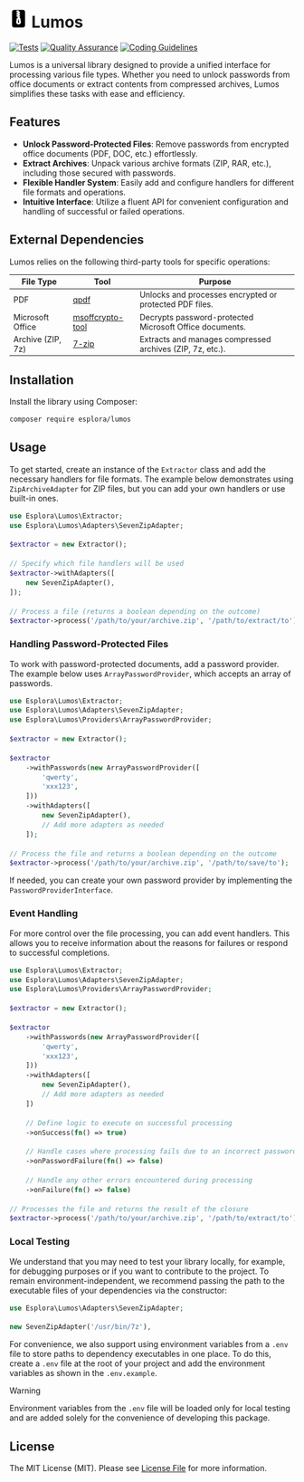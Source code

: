 # <img src=".github/logo.svg?sanitize=true" width="32" height="32" alt="Lumos"> Lumos

[![Tests](https://github.com/esplora/decompresso/actions/workflows/phpunit.yml/badge.svg)](https://github.com/esplora/decompresso/actions/workflows/phpunit.yml)
[![Quality Assurance](https://github.com/esplora/lumos/actions/workflows/quality.yml/badge.svg)](https://github.com/esplora/lumos/actions/workflows/quality.yml)
[![Coding Guidelines](https://github.com/esplora/lumos/actions/workflows/php-cs-fixer.yml/badge.svg)](https://github.com/esplora/lumos/actions/workflows/php-cs-fixer.yml)

Lumos is a universal library designed to provide a unified interface for processing various file types. Whether you need
to unlock passwords from office documents or extract contents from compressed archives, Lumos simplifies these tasks
with ease and efficiency.

## Features

- **Unlock Password-Protected Files**: Remove passwords from encrypted office documents (PDF, DOC, etc.) effortlessly.
- **Extract Archives**: Unpack various archive formats (ZIP, RAR, etc.), including those secured with passwords.
- **Flexible Handler System**: Easily add and configure handlers for different file formats and operations.
- **Intuitive Interface**: Utilize a fluent API for convenient configuration and handling of successful or failed
  operations.

## External Dependencies

Lumos relies on the following third-party tools for specific operations:

| **File Type**     | **Tool**                                                         | **Purpose**                                               |
|-------------------|------------------------------------------------------------------|-----------------------------------------------------------|
| PDF               | [qpdf](https://github.com/qpdf/qpdf)                             | Unlocks and processes encrypted or protected PDF files.   |
| Microsoft Office  | [msoffcrypto-tool](https://github.com/msoffice/msoffcrypto-tool) | Decrypts password-protected Microsoft Office documents.   |
| Archive (ZIP, 7z) | [7-zip](https://www.7-zip.org/)                                  | Extracts and manages compressed archives (ZIP, 7z, etc.). |

## Installation

Install the library using Composer:

```bash
composer require esplora/lumos
```

## Usage

To get started, create an instance of the `Extractor` class and add the necessary handlers for file formats. The example
below demonstrates using `ZipArchiveAdapter` for ZIP files, but you can add your own handlers or use built-in ones.

```php
use Esplora\Lumos\Extractor;
use Esplora\Lumos\Adapters\SevenZipAdapter;

$extractor = new Extractor();

// Specify which file handlers will be used
$extractor->withAdapters([
    new SevenZipAdapter(),
]);

// Process a file (returns a boolean depending on the outcome)
$extractor->process('/path/to/your/archive.zip', '/path/to/extract/to');
```

### Handling Password-Protected Files

To work with password-protected documents, add a password provider. The example below uses `ArrayPasswordProvider`,
which accepts an array of passwords.

```php
use Esplora\Lumos\Extractor;
use Esplora\Lumos\Adapters\SevenZipAdapter;
use Esplora\Lumos\Providers\ArrayPasswordProvider;

$extractor = new Extractor();

$extractor
    ->withPasswords(new ArrayPasswordProvider([
        'qwerty',
        'xxx123',
    ]))
    ->withAdapters([
        new SevenZipAdapter(),
        // Add more adapters as needed
    ]);

// Process the file and returns a boolean depending on the outcome
$extractor->process('/path/to/your/archive.zip', '/path/to/save/to');
```

If needed, you can create your own password provider by implementing the `PasswordProviderInterface`.

### Event Handling

For more control over the file processing, you can add event handlers. This allows you to receive information about the
reasons for failures or respond to successful completions.

```php
use Esplora\Lumos\Extractor;
use Esplora\Lumos\Adapters\SevenZipAdapter;
use Esplora\Lumos\Providers\ArrayPasswordProvider;

$extractor = new Extractor();

$extractor
    ->withPasswords(new ArrayPasswordProvider([
        'qwerty',
        'xxx123',
    ]))
    ->withAdapters([
        new SevenZipAdapter(),
        // Add more adapters as needed
    ])
    
    // Define logic to execute on successful processing
    ->onSuccess(fn() => true)
    
    // Handle cases where processing fails due to an incorrect password
    ->onPasswordFailure(fn() => false)
    
    // Handle any other errors encountered during processing
    ->onFailure(fn() => false)

// Processes the file and returns the result of the closure
$extractor->process('/path/to/your/archive.zip', '/path/to/extract/to');
```

### Local Testing

We understand that you may need to test your library locally, for example, for debugging purposes or if you want to
contribute to the project. To remain environment-independent, we recommend passing the path to the executable files of
your dependencies via the constructor:

```php
use Esplora\Lumos\Adapters\SevenZipAdapter;

new SevenZipAdapter('/usr/bin/7z'),
```

For convenience, we also support using environment variables from a `.env` file to store paths to dependency executables
in one place. To do this, create a `.env` file at the root of your project and add the environment variables as shown in
the `.env.example`.

> [!WARNING]  
> Environment variables from the `.env` file will be loaded only for local testing and are added solely for the
> convenience of developing this package.

## License

The MIT License (MIT). Please see [License File](LICENSE.md) for more information.
